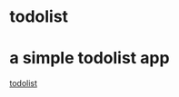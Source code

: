 # todolist
<h1>a simple todolist app
</h1>
<a href="https://todolistapp-23.netlify.app/">todolist</a>
